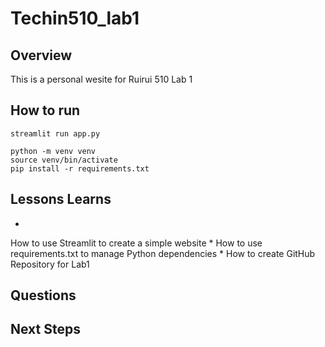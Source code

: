 # Techin510_lab1

## Overview

This is a personal wesite for Ruirui 510 Lab 1

## How to run

```
streamlit run app.py
```

```
python -m venv venv
source venv/bin/activate
pip install -r requirements.txt
```
## Lessons Learns
* 
How to use Streamlit to create a simple website
* 
How to use requirements.txt to manage Python dependencies
* 
How to create GitHub Repository for Lab1


## Questions

## Next Steps